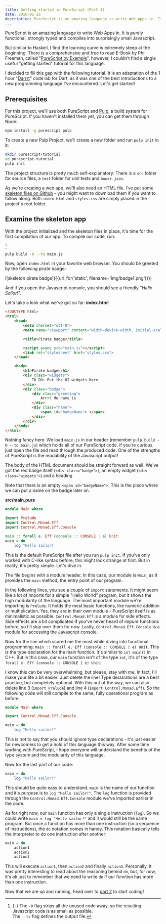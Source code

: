 ```yaml
---
title: Getting started in PureScript (Part 1)
date: 2016-01-16
description: PureScript is an amazing language to write Web Apps in. It is purely functional, strongly typed and compiles into surprisingly small Javascript.
...
```


PureScript is an amazing language to write Web Apps in. It is purely functional, strongly typed and compiles into surprisingly small Javascript.

But similar to Haskell, I find the learning curve is extremely steep at the beginning. There is a comprehensive and free to read E-Book by Phil Freeman, called "[PureScript by Example](https://leanpub.com/purescript/read)", however, I couldn't find a single useful "getting started" tutorial for this language.

I decided to fill this gap with the following tutorial. It is an adaptation of the 1 hour "[Darrrt](https://www.dartlang.org/codelabs/darrrt/)" code lab for Dart, as it was one of the best introductions to a new programming language I've encountered. Let's get started!

## Prerequisites
For this project, we'll use both PureScript and [Pulp](https://github.com/bodil/pulp), a build system for PureScript. If you haven't installed them yet, you can get them through Node:
```bash
npm install -g purescript pulp
```

To create a new Pulp Project, we'll create a new folder and run `pulp init` in it:
```bash
mkdir purescript-tutorial
cd purescript-tutorial
pulp init
```

The project structure is pretty much self-explanatory: There is a `src` folder for source files, a `test` folder for unit tests and `bower.json`.

As we're creating a web app, we'll also need an HTML file. I've put some [skeleton files on Github](https://github.com/pierrebeaucamp/purescript-tutorial/releases) - you might want to download them if you want to follow along. Both `index.html` and `styles.css` are simply placed in the project's root folder.

## Examine the skeleton app
With the project initialized and the skeleton files in place, it's time for the first compilation of our app. To compile our code, run:

[^description-1]
```bash
pulp build -O --to main.js
```

Now, open `index.html` in your favorite web browser. You should be greeted by the following pirate badge:

![skeleton pirate badge]({{url_for('static', filename='img/badge1.png')}})

And if you open the Javascript console, you should see a friendly "*Hello Sailor!*".

Let's take a look what we've got so far:
**index.html**
```html
<!DOCTYPE html>
<html>
    <head>
        <meta charset="utf-8">
        <meta name="viewport" content="width=device-width, initial-scale=1.0">

        <title>Pirate badge</title>

        <script async src="main.js"></script>
        <link rel="stylesheet" href="styles.css">
    </head>

    <body>
        <h1>Pirate badge</h1>
        <div class="widgets">
            TO DO: Put the UI widgets here.
        </div>
        <div class="badge">
            <div class="greeting">
                Arrr! Me name is
            </div>
            <div class="name">
                <span id="badgeName"> </span>
            </div>
        </div>
    </body>
</html>
```

Nothing fancy here. We load `main.js` in our header (remember `pulp build -O --to main.js`) which holds all of our PureScript code. If you're curious, just open the file and read through the produced code. One of the strengths of PureScript is the readability of the Javascript output!

The body of the HTML document should be straight forward as well. We've got the red badge itself (`<div class="badge">`), an empty widget (`<div class="widgets">`) and a heading.

Note that there is an empty `<span id="badgeName">`. This is the place where we can put a name on the badge later on.

**src/main.purs**
```haskell
module Main where

import Prelude
import Control.Monad.Eff
import Control.Monad.Eff.Console

main :: forall e. Eff (console :: CONSOLE | e) Unit
main = do
    log "Hello sailor!
```
This is the default PureScript file after you run `pulp init`. If you've only worked with C-like syntax before, this might look strange at first. But in reality, it's pretty simple. Let's dive in.

The file begins with a module header. In this case, our module is `Main`, as it provides the `main` method, the entry point of our program.

In the following lines, you see a couple of `import` statements. It might seem like a lot of imports for a simple "Hello World" program, but it shows the high modularity of the language.
The most important module we're importing is `Prelude`. It holds the most basic functions, like numeric addition or multiplication. Yes, they are in their own module - PureScript itself is as minimalistic as possible.
`Control.Monad.Eff` is a module for side effects. Side effects are a bit complicated if you've never heard of impure functions before, so I'll skip over them for now.
Lastly, `Control.Monad.Eff.Console` is a module for accessing the Javascript console.

Now for the line which scared me the most while diving into functional programming: `main :: forall e. Eff (console :: CONSOLE | e) Unit`. This is the type declaration for the main function. It's similar to `int main()` in C++. But in this case, our `main` function isn't of the type `int`, it's of the type `forall e. Eff (console :: CONSOLE | e) Unit`.

I know this can be very overwhelming, but please, stay with me. In fact, I'll make your life a bit easier: Just delete the line! Type declarations are a best practice, but completely optional. With this out of the way, we can also delete line 3 (`import Prelude`) and line 4 (`import Control.Monad.Eff`). So the following code will still compile to the same, fully operational program as before:
```haskell
module Main where

import Control.Monad.Eff.Console

main = do
    log "Hello sailor!"
```

This is not to say that you should ignore type declarations - it's just easier for newcomers to get a hold of this language this way. After some time working with PureScript, I hope everyone will understand the benefits of the type system and the modularity of this language.

Now for the last part of our code:
```haskell
main = do
    log "Hello sailor!"
```
This should be quite easy to understand. `main` is the name of our function and it's purpose is to `log "Hello sailor!"`. The `log` function is provided through the `Control.Monad.Eff.Console` module we've imported earlier in the code.

As for right now, our `main` function has only a single instruction (`log`). So we could write `main = log "Hello sailor!"` and it would still be the same program. But once a function has more than one instruction (so a sequence of instructions), the `do` notation comes in handy. This notation basically tells the interpreter to do one instruction after another:
```haskell
main = do
    action1
    action2
    action3
```
This will execute `action1`, then `action2` and finally `action3`. Personally, it was pretty interesting to read about the reasoning behind `do`, but, for now, it's ok just to remember that we need to write `do` if our function has more than one instruction.

Now that we are up and running, head over to [part 2](/posts/getting-started-in-purescript-part-2/) to start coding!

[^description-1]: {-}
The `-O` flag strips all the unused code away, so the resulting Javascript code is as small as possible. <br> The `--to` flag defines the output file.


